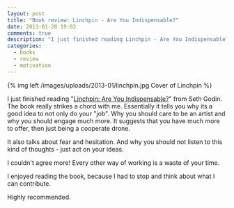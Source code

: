 ```yaml
---
layout: post
title: "Book review: Linchpin - Are You Indispensable?"
date: 2013-01-28 19:03
comments: true
description: "I just finished reading Linchpin - Are You Indispensable? from Seth Godin. Here is my review."
categories: 
  - books
  - review
  - motivation
---
```


{% img left /images/uploads/2013-01/linchpin.jpg Cover of Linchpin %}

I just finished reading "[Linchpin: Are You Indispensable?][1]" from Seth Godin. The book really strikes a chord with me. Essentially it tells you why its a good idea to not only do your "job". Why you should care to be an artist and why you should engage much more. It suggests that you have much more to offer, then just being a cooperate drone.

It also talks about fear and hesitation. And why you should not listen to this kind of thoughts - 
just act on your ideas.

I couldn't agree more! Every other way of working is a waste of your time. 

I enjoyed reading the book, because I had to stop and think about what I can contribute.

Highly recommended.

[1]: http://www.amazon.de/gp/product/1591844096/ref=as_li_qf_sp_asin_il?ie=UTF8&amp;camp=1638&amp;creative=6742&amp;creativeASIN=1591844096&amp;linkCode=as2&amp;tag=distributrocu-21
